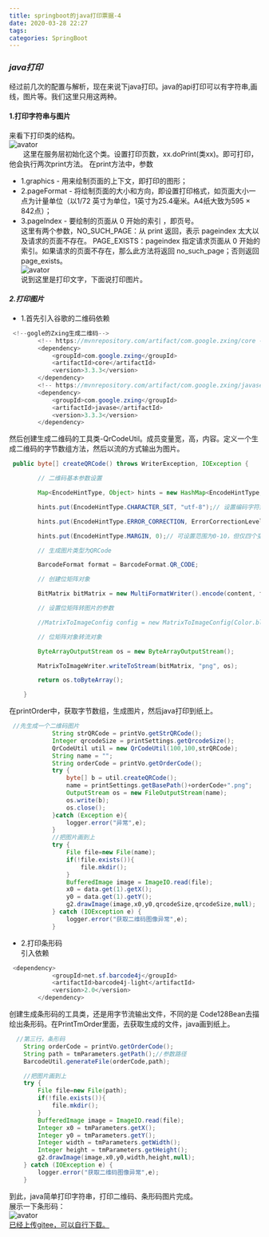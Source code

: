 ```yaml
---
title: springboot的java打印票据-4
date: 2020-03-28 22:27
tags:
categories: SpringBoot
---
```

### ***java打印***
经过前几次的配置与解析，现在来说下java打印。java的api打印可以有字符串,画线，图片等。我们这里只用这两种。  
<!--more-->
#### 1.打印字符串与图片 ####
来看下打印类的结构。  
![avator](http://img.yangjiapo.cn/javaPrint4.1.png)     
&emsp;&emsp;这里在服务层初始化这个类。设置打印页数，xx.doPrint(类xx)。即可打印，他会执行两次print方法。 
在print方法中，参数    
- 1.graphics - 用来绘制页面的上下文，即打印的图形；
- 2.pageFormat - 将绘制页面的大小和方向，即设置打印格式，如页面大小一点为计量单位（以1/72 英寸为单位，1英寸为25.4毫米。A4纸大致为595 × 842点）；
- 3.pageIndex - 要绘制的页面从 0 开始的索引 ，即页号。       
这里有两个参数，NO_SUCH_PAGE：从 print 返回，表示 pageindex 太大以及请求的页面不存在。
PAGE_EXISTS：pageindex 指定请求页面从 0 开始的索引。如果请求的页面不存在，那么此方法将返回 no_such_page；否则返回 page_exists。        
![avator](http://img.yangjiapo.cn/javaPrint4.2.png)     
说到这里是打印文字，下面说打印图片。      
#### ***2.打印图片*** ####
- 1.首先引入谷歌的二维码依赖
```java
 <!--gogle的Zxing生成二维码-->
        <!-- https://mvnrepository.com/artifact/com.google.zxing/core -->
        <dependency>
            <groupId>com.google.zxing</groupId>
            <artifactId>core</artifactId>
            <version>3.3.3</version>
        </dependency>
        <!-- https://mvnrepository.com/artifact/com.google.zxing/javase -->
        <dependency>
            <groupId>com.google.zxing</groupId>
            <artifactId>javase</artifactId>
            <version>3.3.3</version>
        </dependency>
```     
然后创建生成二维码的工具类-QrCodeUtil。成员变量宽，高，内容。定义一个生成二维码的字节数组方法，然后以流的方式输出为图片。      
```java
 public byte[] createQRCode() throws WriterException, IOException {

        // 二维码基本参数设置

        Map<EncodeHintType, Object> hints = new HashMap<EncodeHintType, Object>();

        hints.put(EncodeHintType.CHARACTER_SET, "utf-8");// 设置编码字符集utf-8

        hints.put(EncodeHintType.ERROR_CORRECTION, ErrorCorrectionLevel.Q);// 设置纠错等级L/M/Q/H,纠错等级越高越不易识别，当前设置等级为最高等级H

        hints.put(EncodeHintType.MARGIN, 0);// 可设置范围为0-10，但仅四个变化0 1(2) 3(4 5 6) 7(8 9 10)

        // 生成图片类型为QRCode

        BarcodeFormat format = BarcodeFormat.QR_CODE;

        // 创建位矩阵对象

        BitMatrix bitMatrix = new MultiFormatWriter().encode(content, format, width, height, hints);

        // 设置位矩阵转图片的参数

        //MatrixToImageConfig config = new MatrixToImageConfig(Color.black.getRGB(), Color.white.getRGB());

        // 位矩阵对象转流对象

        ByteArrayOutputStream os = new ByteArrayOutputStream();

        MatrixToImageWriter.writeToStream(bitMatrix, "png", os);

        return os.toByteArray();

    }
```     
在printOrder中，获取字节数组，生成图片，然后java打印到纸上。       
```java
 //先生成一个二维码图片
            String strQRCode = printVo.getStrQRCode();
            Integer qrcodeSize = printSettings.getQrcodeSize();
            QrCodeUtil util = new QrCodeUtil(100,100,strQRCode);
            String name = "";
            String orderCode = printVo.getOrderCode();
            try {
                byte[] b = util.createQRCode();
                name = printSettings.getBasePath()+orderCode+".png";
                OutputStream os = new FileOutputStream(name);
                os.write(b);
                os.close();
            }catch (Exception e){
                logger.error("异常",e);
            }
            //把图片画到上
            try {
                File file=new File(name);
                if(!file.exists()){
                    file.mkdir();
                }
                BufferedImage image = ImageIO.read(file);
                x0 = data.get(1).getX();
                y0 = data.get(1).getY();
                g2.drawImage(image,x0,y0,qrcodeSize,qrcodeSize,null);
            } catch (IOException e) {
                logger.error("获取二维码图像异常",e);
            }
```         
- 2.打印条形码       
引入依赖
```java
 <dependency>
            <groupId>net.sf.barcode4j</groupId>
            <artifactId>barcode4j-light</artifactId>
            <version>2.0</version>
        </dependency>
```     
创建生成条形码的工具类，还是用字节流输出文件，不同的是 Code128Bean去描绘出条形码。在PrintTmOrder里面，去获取生成的文件，java画到纸上。       
```java
  //第三行，条形码
    String orderCode = printVo.getOrderCode();
    String path = tmParameters.getPath();//参数路径
    BarcodeUtil.generateFile(orderCode,path);

    //把图片画到上
    try {
        File file=new File(path);
        if(!file.exists()){
            file.mkdir();
        }
        BufferedImage image = ImageIO.read(file);
        Integer x0 = tmParameters.getX();
        Integer y0 = tmParameters.getY();
        Integer width = tmParameters.getWidth();
        Integer height = tmParameters.getHeight();
        g2.drawImage(image,x0,y0,width,height,null);
    } catch (IOException e) {
        logger.error("获取二维码图像异常",e);
    }
```     
到此，java简单打印字符串，打印二维码、条形码图片完成。       
展示一下条形码：        
![avator](http://img.yangjiapo.cn/javaPrint4.3.png)     
[已经上传gitee，可以自行下载。](https://gitee.com/Choleen95/SpringBoot-JavaPrint)

